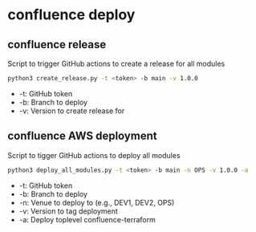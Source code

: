 # confluence deploy

## confluence release

Script to trigger GitHub actions to create a release for all modules

```bash
python3 create_release.py -t <token> -b main -v 1.0.0
```

- -t: GitHub token
- -b: Branch to deploy
- -v: Version to create release for

## confluence AWS deployment

Script to tigger GitHub actions to deploy all modules

```bash
python3 deploy_all_modules.py -t <token> -b main -n OPS -v 1.0.0 -a
```

- -t: GitHub token
- -b: Branch to deploy
- -n: Venue to deploy to (e.g., DEV1, DEV2, OPS)
- -v: Version to tag deployment
- -a: Deploy toplevel confluence-terraform
